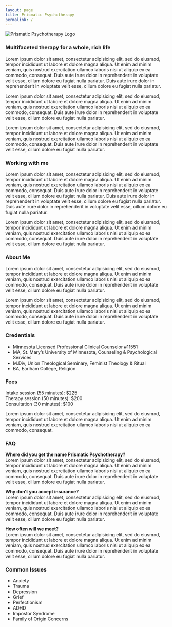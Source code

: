 ```yaml
---
layout: page
title: Prismatic Psychotherapy
permalink: /
---
```


![Prismatic Psychotherapy Logo](assets/images/prismatic-logo-web.png)

### Multifaceted therapy for a whole, rich life

Lorem ipsum dolor sit amet, consectetur adipisicing elit, sed do eiusmod, tempor incididunt ut labore et dolore magna aliqua. Ut enim ad minim veniam, quis nostrud exercitation ullamco laboris nisi ut aliquip ex ea commodo, consequat. Duis aute irure dolor in reprehenderit in voluptate velit esse, cillum dolore eu fugiat nulla pariatur. Duis aute irure dolor in reprehenderit in voluptate velit esse, cillum dolore eu fugiat nulla pariatur.

Lorem ipsum dolor sit amet, consectetur adipisicing elit, sed do eiusmod, tempor incididunt ut labore et dolore magna aliqua. Ut enim ad minim veniam, quis nostrud exercitation ullamco laboris nisi ut aliquip ex ea commodo, consequat. Duis aute irure dolor in reprehenderit in voluptate velit esse, cillum dolore eu fugiat nulla pariatur.

Lorem ipsum dolor sit amet, consectetur adipisicing elit, sed do eiusmod, tempor incididunt ut labore et dolore magna aliqua. Ut enim ad minim veniam, quis nostrud exercitation ullamco laboris nisi ut aliquip ex ea commodo, consequat. Duis aute irure dolor in reprehenderit in voluptate velit esse, cillum dolore eu fugiat nulla pariatur.

### Working with me
Lorem ipsum dolor sit amet, consectetur adipisicing elit, sed do eiusmod, tempor incididunt ut labore et dolore magna aliqua. Ut enim ad minim veniam, quis nostrud exercitation ullamco laboris nisi ut aliquip ex ea commodo, consequat. Duis aute irure dolor in reprehenderit in voluptate velit esse, cillum dolore eu fugiat nulla pariatur. Duis aute irure dolor in reprehenderit in voluptate velit esse, cillum dolore eu fugiat nulla pariatur. Duis aute irure dolor in reprehenderit in voluptate velit esse, cillum dolore eu fugiat nulla pariatur.

Lorem ipsum dolor sit amet, consectetur adipisicing elit, sed do eiusmod, tempor incididunt ut labore et dolore magna aliqua. Ut enim ad minim veniam, quis nostrud exercitation ullamco laboris nisi ut aliquip ex ea commodo, consequat. Duis aute irure dolor in reprehenderit in voluptate velit esse, cillum dolore eu fugiat nulla pariatur.

### About Me
Lorem ipsum dolor sit amet, consectetur adipisicing elit, sed do eiusmod, tempor incididunt ut labore et dolore magna aliqua. Ut enim ad minim veniam, quis nostrud exercitation ullamco laboris nisi ut aliquip ex ea commodo, consequat. Duis aute irure dolor in reprehenderit in voluptate velit esse, cillum dolore eu fugiat nulla pariatur.

Lorem ipsum dolor sit amet, consectetur adipisicing elit, sed do eiusmod, tempor incididunt ut labore et dolore magna aliqua. Ut enim ad minim veniam, quis nostrud exercitation ullamco laboris nisi ut aliquip ex ea commodo, consequat. Duis aute irure dolor in reprehenderit in voluptate velit esse, cillum dolore eu fugiat nulla pariatur.

### Credentials
- Minnesota Licensed Professional Clinical Counselor #11551
- MA, St. Mary’s University of Minnesota, Counseling & Psychological Services
- M.Div, Union Theological Seminary, Feminist Theology & Ritual
- BA, Earlham College, Religion

### Fees
Intake session (55 minutes): $225  
Therapy session (50 minutes): $200  
Consultation (30 minutes): $100  

Lorem ipsum dolor sit amet, consectetur adipisicing elit, sed do eiusmod, tempor incididunt ut labore et dolore magna aliqua. Ut enim ad minim veniam, quis nostrud exercitation ullamco laboris nisi ut aliquip ex ea commodo, consequat.

### FAQ

**Where did you get the name Prismatic Psychotherapy?**  
Lorem ipsum dolor sit amet, consectetur adipisicing elit, sed do eiusmod, tempor incididunt ut labore et dolore magna aliqua. Ut enim ad minim veniam, quis nostrud exercitation ullamco laboris nisi ut aliquip ex ea commodo, consequat. Duis aute irure dolor in reprehenderit in voluptate velit esse, cillum dolore eu fugiat nulla pariatur.

**Why don’t you accept insurance?**  
Lorem ipsum dolor sit amet, consectetur adipisicing elit, sed do eiusmod, tempor incididunt ut labore et dolore magna aliqua. Ut enim ad minim veniam, quis nostrud exercitation ullamco laboris nisi ut aliquip ex ea commodo, consequat. Duis aute irure dolor in reprehenderit in voluptate velit esse, cillum dolore eu fugiat nulla pariatur.

**How often will we meet?**  
Lorem ipsum dolor sit amet, consectetur adipisicing elit, sed do eiusmod, tempor incididunt ut labore et dolore magna aliqua. Ut enim ad minim veniam, quis nostrud exercitation ullamco laboris nisi ut aliquip ex ea commodo, consequat. Duis aute irure dolor in reprehenderit in voluptate velit esse, cillum dolore eu fugiat nulla pariatur.
 
### Common Issues
- Anxiety
- Trauma
- Depression
- Grief
- Perfectionism
- ADHD
- Impostor Syndrome
- Family of Origin Concerns
